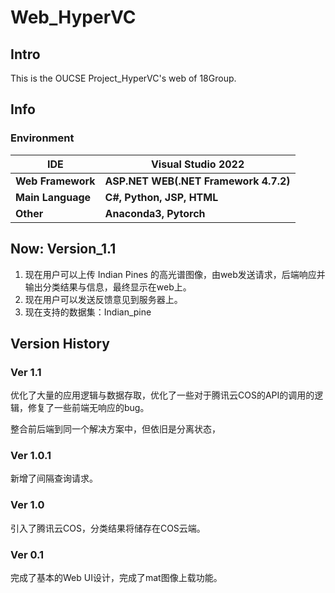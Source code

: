 # Web_HyperVC
## Intro
This is the OUCSE Project_HyperVC's web of 18Group.
## Info

### Environment
| **IDE**           | **Visual Studio 2022**                |
| ----------------- | ------------------------------------- |
| **Web Framework** | **ASP.NET WEB(.NET Framework 4.7.2)** |
| **Main Language** | **C#, Python, JSP, HTML**                        |
| **Other**         | **Anaconda3, Pytorch**                |

## Now:	Version_1.1

1. 现在用户可以上传 Indian Pines 的高光谱图像，由web发送请求，后端响应并输出分类结果与信息，最终显示在web上。
2. 现在用户可以发送反馈意见到服务器上。
3. 现在支持的数据集：Indian_pine

## Version History

### Ver	1.1

优化了大量的应用逻辑与数据存取，优化了一些对于腾讯云COS的API的调用的逻辑，修复了一些前端无响应的bug。

整合前后端到同一个解决方案中，但依旧是分离状态，

### Ver	1.0.1

新增了间隔查询请求。

### Ver	1.0

引入了腾讯云COS，分类结果将储存在COS云端。

### Ver	0.1

完成了基本的Web UI设计，完成了mat图像上载功能。
